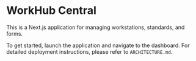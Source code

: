 # WorkHub Central

This is a Next.js application for managing workstations, standards, and forms.

To get started, launch the application and navigate to the dashboard. For detailed deployment instructions, please refer to `ARCHITECTURE.md`.
